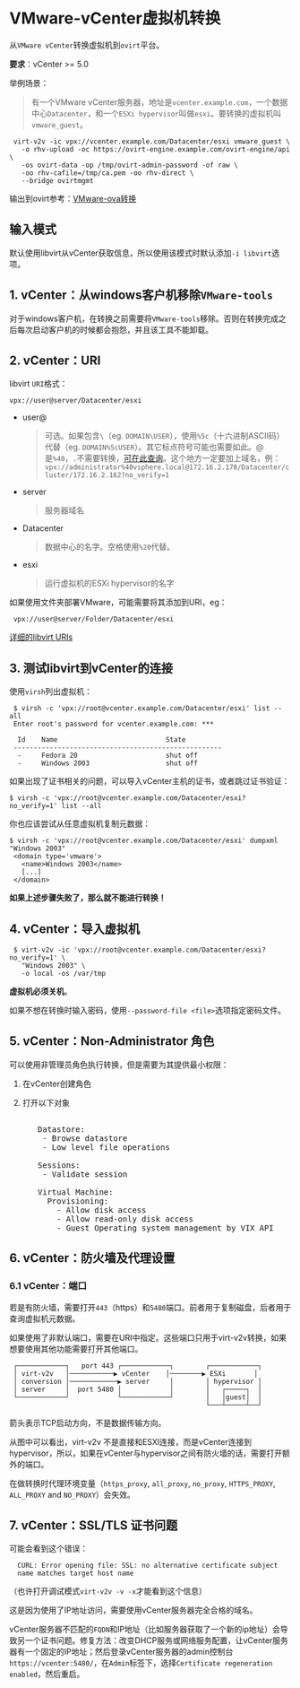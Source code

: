 # VMware-vCenter虚拟机转换

从`VMware vCenter`转换虚拟机到`ovirt`平台。

**要求**：vCenter >= 5.0

举例场景：

> 有一个VMware vCenter服务器，地址是`vcenter.example.com`，一个数据中心`Datacenter`，和一个`ESXi hypervisor`叫做`esxi`。要转换的虚拟机叫`vmware_guest`。

```shell
 virt-v2v -ic vpx://vcenter.example.com/Datacenter/esxi vmware_guest \
   -o rhv-upload -oc https://ovirt-engine.example.com/ovirt-engine/api \
   -os ovirt-data -op /tmp/ovirt-admin-password -of raw \
   -oo rhv-cafile=/tmp/ca.pem -oo rhv-direct \
   --bridge ovirtmgmt
```

输出到ovirt参考：[VMware-ova转换](VMware-ova转换.md)

## 输入模式

默认使用libvirt从vCenter获取信息，所以使用该模式时默认添加`-i libvirt`选项。

## 1. vCenter：从windows客户机移除`VMware-tools`

对于windows客户机，在转换之前需要将`VMware-tools`移除。否则在转换完成之后每次启动客户机的时候都会抱怨，并且该工具不能卸载。

## 2. vCenter：URI

libvirt `URI`格式：

```shell
vpx://user@server/Datacenter/esxi
```

- user@

    > 可选。如果包含`\`（eg. `DOMAIN\USER`），使用`%5c`（十六进制ASCII码）代替（eg. `DOMAIN%5cUSER`）。其它标点符号可能也需要如此。@是`%40`，`.`不需要转换，[可在此查询](http://www.bejson.com/convert/ox2str/)。这个地方一定要加上域名，例：`vpx://administrator%40vsphere.local@172.16.2.178/Datacenter/cluster/172.16.2.162?no_verify=1`

- server

    > 服务器域名

- Datacenter

    > 数据中心的名字。空格使用`%20`代替。

- esxi

    > 运行虚拟机的ESXi hypervisor的名字

如果使用文件夹部署VMware，可能需要将其添加到URI，eg：

```shell
 vpx://user@server/Folder/Datacenter/esxi
```

[详细的libvirt URIs](http://libvirt.org/drvesx.html)

## 3. 测试libvirt到vCenter的连接

使用`virsh`列出虚拟机：

```shell
 $ virsh -c 'vpx://root@vcenter.example.com/Datacenter/esxi' list --all
 Enter root's password for vcenter.example.com: ***
 
  Id    Name                           State
 ----------------------------------------------------
  -     Fedora 20                      shut off
  -     Windows 2003                   shut off
```

如果出现了证书相关的问题，可以导入vCenter主机的证书，或者跳过证书验证：

```shell
$ virsh -c 'vpx://root@vcenter.example.com/Datacenter/esxi?no_verify=1' list --all
```

你也应该尝试从任意虚拟机复制元数据：

```shell
$ virsh -c 'vpx://root@vcenter.example.com/Datacenter/esxi' dumpxml "Windows 2003"
 <domain type='vmware'>
   <name>Windows 2003</name>
   [...]
 </domain>
```

**如果上述步骤失败了，那么就不能进行转换！**

## 4. vCenter：导入虚拟机

```shell
 $ virt-v2v -ic 'vpx://root@vcenter.example.com/Datacenter/esxi?no_verify=1' \
   "Windows 2003" \
   -o local -os /var/tmp
```

**虚拟机必须关机**。

如果不想在转换时输入密码，使用`--password-file <file>`选项指定密码文件。

## 5. vCenter：Non-Administrator 角色

可以使用非管理员角色执行转换，但是需要为其提供最小权限：

1. 在vCenter创建角色

2. 打开以下对象
<pre>

      Datastore:
       - Browse datastore
       - Low level file operations
      
      Sessions:
       - Validate session
      
      Virtual Machine:
        Provisioning:
          - Allow disk access
          - Allow read-only disk access
          - Guest Operating system management by VIX API
</pre>

## 6. vCenter：防火墙及代理设置

### 6.1 vCenter：端口

若是有防火墙，需要打开`443`（https）和`5480`端口。前者用于复制磁盘，后者用于查询虚拟机元数据。

如果使用了非默认端口，需要在URI中指定。这些端口只用于virt-v2v转换，如果想要使用其他功能需要打开其他端口。

```shell
 ┌────────────┐   port 443 ┌────────────┐        ┌────────────┐
 │ virt-v2v   │───────────▶ vCenter    │────────▶ ESXi       │
 │ conversion │────────────▶ server     │        │ hypervisor │
 │ server     │  port 5480 │            │        │   ┌─────┐  │
 └────────────┘            └────────────┘        │   │guest│  │
                                                 └───┴─────┴──┘
```

箭头表示TCP启动方向，不是数据传输方向。

从图中可以看出，virt-v2v 不是直接和ESXI连接，而是vCenter连接到hypervisor，所以，如果在vCenter与hypervisor之间有防火墙的话，需要打开额外的端口。

在做转换时代理环境变量（`https_proxy`, `all_proxy`, `no_proxy`, `HTTPS_PROXY`, `ALL_PROXY` and `NO_PROXY`）会失效。

## 7. vCenter：SSL/TLS 证书问题

可能会看到这个错误：

```shell
  CURL: Error opening file: SSL: no alternative certificate subject
  name matches target host name
```

（也许打开调试模式`virt-v2v -v -x`才能看到这个信息）

这是因为使用了IP地址访问，需要使用vCenter服务器完全合格的域名。

vCenter服务器不匹配的`FQDN`和IP地址（比如服务器获取了一个新的ip地址）会导致另一个证书问题。修复方法：改变DHCP服务或网络服务配置，让vCenter服务器有一个固定的IP地址；然后登录vCenter服务器的admin控制台`https://vcenter:5480/`，在`Admin`标签下，选择`Certificate regeneration enabled`，然后重启。
